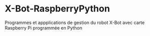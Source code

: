 # X-Bot-RaspberryPython
Programmes et appplications de gestion du robot X-Bot avec carte Raspberry Pi programmée en Python
